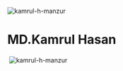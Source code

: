 

<p><img align="left" src="https://github-readme-stats.vercel.app/api/top-langs?username=kamrul-h-manzur&show_icons=true&locale=en&layout=compact" alt="kamrul-h-manzur" /></p><br>
<h1>MD.Kamrul Hasan</h1>

<p>&nbsp;<img align="center" src="https://github-readme-stats.vercel.app/api?username=kamrul-h-manzur&show_icons=true&locale=en" alt="kamrul-h-manzur" /></p>
